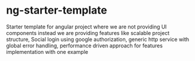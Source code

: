 # ng-starter-template
Starter template for angular project where we are not providing UI components instead we are providing features like scalable project structure, Social login using google authorization, generic http service with global error handling, performance driven approach for features implementation with one example
